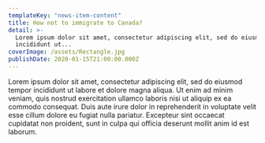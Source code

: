 ```yaml
---
templateKey: "news-item-content"
title: How not to immigrate to Canada?
detail: >-
  Lorem ipsum dolor sit amet, consectetur adipiscing elit, sed do eiusmod tempor
  incididunt ut...
coverImage: /assets/Rectangle.jpg
publishDate: 2020-01-15T21:00:00.000Z
---
```

Lorem ipsum dolor sit amet, consectetur adipiscing elit, sed do eiusmod tempor incididunt ut labore et dolore magna aliqua. Ut enim ad minim veniam, quis nostrud exercitation ullamco laboris nisi ut aliquip ex ea commodo consequat. Duis aute irure dolor in reprehenderit in voluptate velit esse cillum dolore eu fugiat nulla pariatur. Excepteur sint occaecat cupidatat non proident, sunt in culpa qui officia deserunt mollit anim id est laborum.
